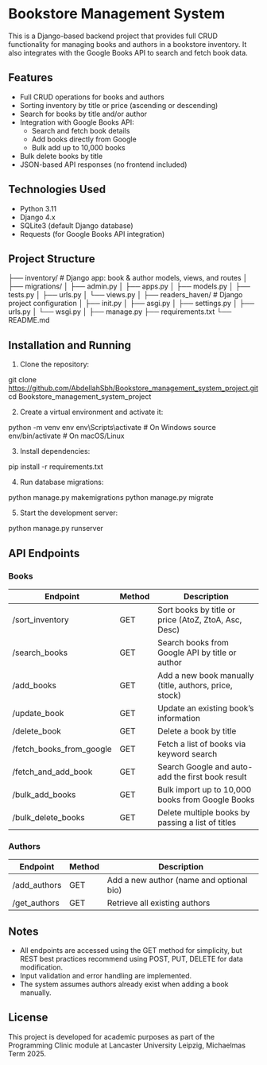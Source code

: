 # Bookstore Management System

This is a Django-based backend project that provides full CRUD functionality for managing books and authors in a bookstore inventory. It also integrates with the Google Books API to search and fetch book data.

## Features

- Full CRUD operations for books and authors
- Sorting inventory by title or price (ascending or descending)
- Search for books by title and/or author
- Integration with Google Books API:
  - Search and fetch book details
  - Add books directly from Google
  - Bulk add up to 10,000 books
- Bulk delete books by title
- JSON-based API responses (no frontend included)

## Technologies Used

- Python 3.11
- Django 4.x
- SQLite3 (default Django database)
- Requests (for Google Books API integration)

## Project Structure

├── inventory/ # Django app: book & author models, views, and routes │ ├── migrations/ │ ├── admin.py │ ├── apps.py │ ├── models.py │ ├── tests.py │ ├── urls.py │ └── views.py │ ├── readers_haven/ # Django project configuration │ ├── init.py │ ├── asgi.py │ ├── settings.py │ ├── urls.py │ └── wsgi.py │ ├── manage.py ├── requirements.txt └── README.md


## Installation and Running

1. Clone the repository:

git clone https://github.com/AbdellahSbh/Bookstore_management_system_project.git cd Bookstore_management_system_project

2. Create a virtual environment and activate it:

python -m venv env env\Scripts\activate # On Windows 
source env/bin/activate # On macOS/Linux

3. Install dependencies:

pip install -r requirements.txt


4. Run database migrations:

python manage.py makemigrations python manage.py migrate


5. Start the development server:

python manage.py runserver


## API Endpoints

### Books

| Endpoint                   | Method | Description                                              |
|---------------------------|--------|----------------------------------------------------------|
| /sort_inventory           | GET    | Sort books by title or price (AtoZ, ZtoA, Asc, Desc)     |
| /search_books             | GET    | Search books from Google API by title or author          |
| /add_books                | GET    | Add a new book manually (title, authors, price, stock)   |
| /update_book              | GET    | Update an existing book’s information                    |
| /delete_book              | GET    | Delete a book by title                                   |
| /fetch_books_from_google  | GET    | Fetch a list of books via keyword search                 |
| /fetch_and_add_book       | GET    | Search Google and auto-add the first book result         |
| /bulk_add_books           | GET    | Bulk import up to 10,000 books from Google Books         |
| /bulk_delete_books        | GET    | Delete multiple books by passing a list of titles        |

### Authors

| Endpoint       | Method | Description                               |
|----------------|--------|-------------------------------------------|
| /add_authors   | GET    | Add a new author (name and optional bio)  |
| /get_authors   | GET    | Retrieve all existing authors             |

## Notes

- All endpoints are accessed using the GET method for simplicity, but REST best practices recommend using POST, PUT, DELETE for data modification.
- Input validation and error handling are implemented.
- The system assumes authors already exist when adding a book manually.

## License

This project is developed for academic purposes as part of the Programming Clinic module at Lancaster University Leipzig, Michaelmas Term 2025.


